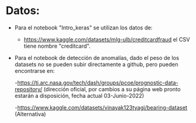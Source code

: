 
# Datos:

- Para el notebook "Intro_keras" se utilizan los datos de:
  - https://www.kaggle.com/datasets/mlg-ulb/creditcardfraud
 el CSV tiene nombre "creditcard".

- Para el notebook de detección de anomalías, dado el peso de los datasets no se pueden subir directamente a github, pero pueden encontrarse en:

    -https://ti.arc.nasa.gov/tech/dash/groups/pcoe/prognostic-data-repository/ (dirección oficial, por cambios a su página web pronto estarán a disposición, fecha actual 03-Junio-2022)
    
    -https://www.kaggle.com/datasets/vinayak123tyagi/bearing-dataset (Alternativa)
